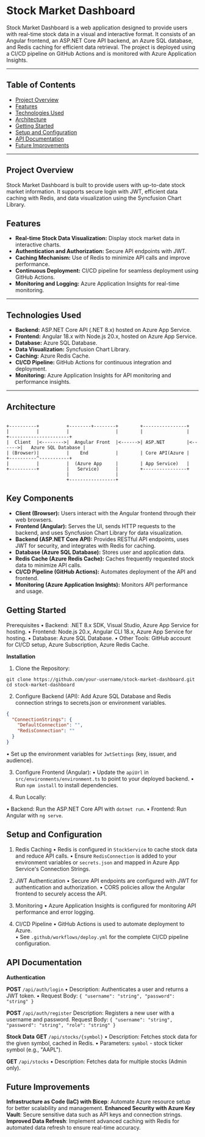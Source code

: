 # Stock Market Dashboard

Stock Market Dashboard is a web application designed to provide users with real-time stock data in a visual and interactive format. It consists of an Angular frontend, an ASP.NET Core API backend, an Azure SQL database, and Redis caching for efficient data retrieval. The project is deployed using a CI/CD pipeline on GitHub Actions and is monitored with Azure Application Insights.

---

## Table of Contents
- [Project Overview](#project-overview)
- [Features](#features)
- [Technologies Used](#technologies-used)
- [Architecture](#architecture)
- [Getting Started](#getting-started)
- [Setup and Configuration](#setup-and-configuration)
- [API Documentation](#api-documentation)
- [Future Improvements](#future-improvements)

---

## Project Overview
Stock Market Dashboard is built to provide users with up-to-date stock market information. It supports secure login with JWT, efficient data caching with Redis, and data visualization using the Syncfusion Chart Library.

## Features
- **Real-time Stock Data Visualization:** Display stock market data in interactive charts.
- **Authentication and Authorization:** Secure API endpoints with JWT.
- **Caching Mechanism:** Use of Redis to minimize API calls and improve performance.
- **Continuous Deployment:** CI/CD pipeline for seamless deployment using GitHub Actions.
- **Monitoring and Logging:** Azure Application Insights for real-time monitoring.

---

## Technologies Used
- **Backend:** ASP.NET Core API (.NET 8.x) hosted on Azure App Service.
- **Frontend:** Angular 18.x with Node.js 20.x, hosted on Azure App Service.
- **Database:** Azure SQL Database.
- **Data Visualization:** Syncfusion Chart Library.
- **Caching:** Azure Redis Cache.
- **CI/CD Pipeline:** GitHub Actions for continuous integration and deployment.
- **Monitoring:** Azure Application Insights for API monitoring and performance insights.

---

## Architecture

```plaintext
                    
+----------+          +--------+--------+        +----------------+         
|          |          |                 |        |                |        +----------------------+
|  Client  |<-------->|  Angular Front  |<------>| ASP.NET        |<------>|   Azure SQL Database |
| (Browser)|          |    End          |        | Core API(Azure |        +----------^-----------+
|          |          |  (Azure App     |        | App Service)   |
+----------+          |   Service)      |        +----------------+
                      |                 |
                      +-----------------+
```
## Key Components
- **Client (Browser):** Users interact with the Angular frontend through their web browsers.
- **Frontend (Angular):** Serves the UI, sends HTTP requests to the backend, and uses Syncfusion Chart Library for data visualization.
- **Backend (ASP.NET Core API):** Provides RESTful API endpoints, uses JWT for security, and integrates with Redis for caching.
- **Database (Azure SQL Database):** Stores user and application data.
- **Redis Cache (Azure Redis Cache):** Caches frequently requested stock data to minimize API calls.
- **CI/CD Pipeline (GitHub Actions):** Automates deployment of the API and frontend.
- **Monitoring (Azure Application Insights):** Monitors API performance and usage.


## Getting Started

Prerequisites
• Backend: .NET 8.x SDK, Visual Studio, Azure App Service for hosting.
• Frontend: Node.js 20.x, Angular CLI 18.x, Azure App Service for hosting.
• Database: Azure SQL Database.
• Other Tools: GitHub account for CI/CD setup, Azure Subscription, Azure Redis Cache.

**Installation**

1. Clone the Repository:
```
git clone https://github.com/your-username/stock-market-dashboard.git
cd stock-market-dashboard
```

2. Configure Backend (API):
Add Azure SQL Database and Redis connection strings to secrets.json or environment variables.


```json
{
  "ConnectionStrings": {
    "DefaultConnection": "",
    "RedisConnection": ""
  }
}
```
• Set up the environment variables for `JwtSettings` (key, issuer, and audience).


3. Configure Frontend (Angular):
• Update the `apiUrl` in `src/environments/environment.ts` to point to your deployed backend.
• Run `npm install` to install dependencies.


4. Run Locally:

• Backend: Run the ASP.NET Core API with `dotnet run`.
• Frontend: Run Angular with `ng serve`.


## Setup and Configuration

1. Redis Caching
• Redis is configured in `StockService` to cache stock data and reduce API calls.
• Ensure `RedisConnection` is added to your environment variables or `secrets.json` and mapped in Azure App Service's Connection Strings.

3. JWT Authentication
• Secure API endpoints are configured with JWT for authentication and authorization.
• CORS policies allow the Angular frontend to securely access the API.

4. Monitoring
• Azure Application Insights is configured for monitoring API performance and error logging.

5. CI/CD Pipeline
• GitHub Actions is used to automate deployment to Azure.\
• See `.github/workflows/deploy.yml` for the complete CI/CD pipeline configuration.


## API Documentation

**Authentication**

**POST** `/api/auth/login`
• Description: Authenticates a user and returns a JWT token.
• Request Body: `{ "username": "string", "password": "string" }`

**POST** `/api/auth/register`
Description: Registers a new user with a username and password.
Request Body: `{ "username": "string", "password": "string", "role": "string" }`

**Stock Data**
**GET** `/api/stocks/{symbol}`
• Description: Fetches stock data for the given symbol, cached in Redis.
• Parameters: `symbol` - stock ticker symbol (e.g., "AAPL").

**GET** `/api/stocks`
• Description: Fetches data for multiple stocks (Admin only).

## Future Improvements
**Infrastructure as Code (IaC) with Bicep**: Automate Azure resource setup for better scalability and management.
**Enhanced Security with Azure Key Vault**: Secure sensitive data such as API keys and connection strings.
**Improved Data Refresh**: Implement advanced caching with Redis for automated data refresh to ensure real-time accuracy.







